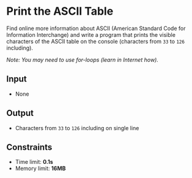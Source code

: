 # Print the ASCII Table
Find online more information about ASCII (American Standard Code for Information Interchange) and write a program that prints the visible characters of the ASCII table on the console (characters from `33` to `126` including).

_Note: You may need to use for-loops (learn in Internet how)._

## Input
- None

## Output
- Characters from `33` to `126` including on single line

## Constraints
- Time limit: **0.1s**
- Memory limit: **16MB**